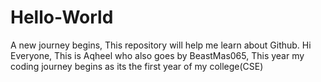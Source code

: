 # Hello-World
A new journey begins, This repository will help me learn about Github.
Hi Everyone, This is Aqheel who also goes by BeastMas065, This year my coding journey begins as its the first year of my college(CSE)

